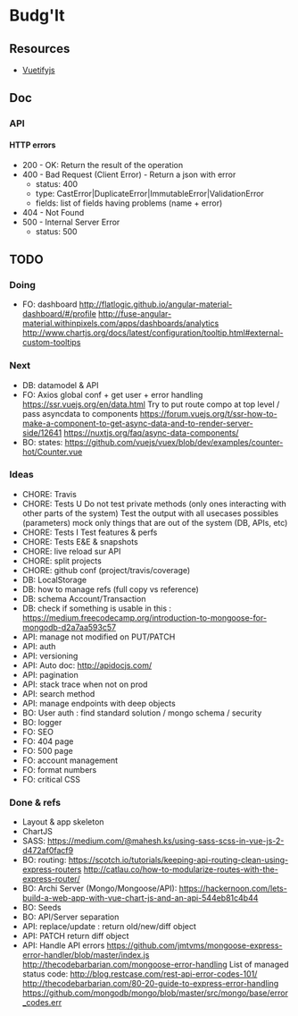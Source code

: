 # Budg'It

## Resources

- [Vuetifyjs](https://vuetifyjs.com)

## Doc

### API

#### HTTP errors
- 200 - OK: Return the result of the operation
- 400 - Bad Request (Client Error) - Return a json with error
  - status: 400
  - type: CastError|DuplicateError|ImmutableError|ValidationError
  - fields: list of fields having problems (name + error)
- 404 - Not Found
- 500 - Internal Server Error
  - status: 500
  
## TODO

### Doing
- FO: dashboard
  http://flatlogic.github.io/angular-material-dashboard/#/profile
  http://fuse-angular-material.withinpixels.com/apps/dashboards/analytics
  http://www.chartjs.org/docs/latest/configuration/tooltip.html#external-custom-tooltips

### Next
- DB: datamodel & API
- FO: Axios global conf + get user + error handling
  https://ssr.vuejs.org/en/data.html
  Try to put route compo at top level / pass asyncdata to components
  https://forum.vuejs.org/t/ssr-how-to-make-a-component-to-get-async-data-and-to-render-server-side/12641
  https://nuxtjs.org/faq/async-data-components/
- BO: states: https://github.com/vuejs/vuex/blob/dev/examples/counter-hot/Counter.vue

### Ideas
- CHORE: Travis
- CHORE: Tests U 
  Do not test private methods (only ones interacting with other parts of the system)
  Test the output with all usecases possibles (parameters)
  mock only things that are out of the system (DB, APIs, etc)
- CHORE: Tests I
  Test features & perfs
- CHORE: Tests E&E & snapshots
- CHORE: live reload sur API
- CHORE: split projects
- CHORE: github conf (project/travis/coverage)
- DB: LocalStorage
- DB: how to manage refs (full copy vs reference)
- DB: schema Account/Transaction
- DB: check if something is usable in this : https://medium.freecodecamp.org/introduction-to-mongoose-for-mongodb-d2a7aa593c57
- API: manage not modified on PUT/PATCH
- API: auth
- API: versioning
- API: Auto doc: http://apidocjs.com/
- API: pagination
- API: stack trace when not on prod
- API: search method
- API: manage endpoints with deep objects
- BO: User auth : find standard solution / mongo schema / security 
- BO: logger
- FO: SEO
- FO: 404 page
- FO: 500 page
- FO: account management 
- FO: format numbers
- FO: critical CSS

### Done & refs
- Layout & app skeleton
- ChartJS
- SASS: https://medium.com/@mahesh.ks/using-sass-scss-in-vue-js-2-d472af0facf9
- BO: routing: 
  https://scotch.io/tutorials/keeping-api-routing-clean-using-express-routers
  http://catlau.co/how-to-modularize-routes-with-the-express-router/
- BO: Archi Server (Mongo/Mongoose/API): https://hackernoon.com/lets-build-a-web-app-with-vue-chart-js-and-an-api-544eb81c4b44
- BO: Seeds
- BO: API/Server separation
- API: replace/update : return old/new/diff object
- API: PATCH return diff object
- API: Handle API errors
  https://github.com/jmtvms/mongoose-express-error-handler/blob/master/index.js
  http://thecodebarbarian.com/mongoose-error-handling
  List of managed status code: 
  http://blog.restcase.com/rest-api-error-codes-101/
  http://thecodebarbarian.com/80-20-guide-to-express-error-handling
  https://github.com/mongodb/mongo/blob/master/src/mongo/base/error_codes.err
